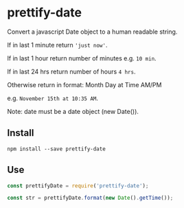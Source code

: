 # prettify-date

Convert a javascript Date object to a human readable string.

If in last 1 minute return `'just now'`.

If in last 1 hour return number of minutes e.g. `10 min`.

If in last 24 hrs return number of hours `4 hrs`.

Otherwise return in format: Month Day at Time AM/PM

e.g. `November 15th at 10:35 AM`.

Note: date must be a date object (new Date()).

## Install

```
npm install --save prettify-date
```

## Use

```javascript
const prettifyDate = require('prettify-date');

const str = prettifyDate.format(new Date().getTime());
```
